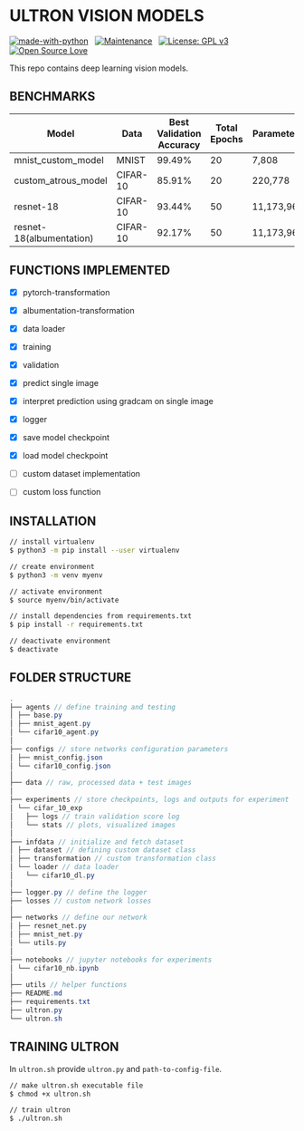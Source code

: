 # ULTRON VISION MODELS

<p align="center">

[![made-with-python](https://img.shields.io/badge/Made%20with-Python-1f425f.svg)](https://www.python.org/)&nbsp;&nbsp;&nbsp;[![Maintenance](https://img.shields.io/badge/Maintained%3F-yes-green.svg)](https://GitHub.com/Naereen/StrapDown.js/graphs/commit-activity)&nbsp;&nbsp;&nbsp;[![License: GPL v3](https://img.shields.io/badge/License-GPLv3-blue.svg)](https://www.gnu.org/licenses/gpl-3.0)&nbsp;&nbsp;&nbsp;[![Open Source Love](https://badges.frapsoft.com/os/v1/open-source.svg?v=103)](https://github.com/ellerbrock/open-source-badges/)

</p>

This repo contains deep learning vision models.

## BENCHMARKS

|Model|Data|Best Validation Accuracy|Total Epochs|Parameters|
|--|--|--|--|--|
|mnist_custom_model|MNIST|99.49%|20|7,808|
|custom_atrous_model|CIFAR-10|85.91%|20|220,778|
|resnet-18|CIFAR-10|93.44%|50|11,173,962|
|resnet-18(albumentation)|CIFAR-10|92.17%|50|11,173,962|

## FUNCTIONS IMPLEMENTED

- [x] pytorch-transformation
- [x] albumentation-transformation
- [x] data loader
- [x] training
- [x] validation
- [x] predict single image
- [x] interpret prediction using gradcam on single image
- [x] logger
- [x] save model checkpoint
- [x] load model checkpoint
- [ ] custom dataset implementation
- [ ] custom loss function


## INSTALLATION

```bash
// install virtualenv
$ python3 -m pip install --user virtualenv

// create environment
$ python3 -m venv myenv

// activate environment
$ source myenv/bin/activate

// install dependencies from requirements.txt
$ pip install -r requirements.txt

// deactivate environment
$ deactivate
```

## FOLDER STRUCTURE

```java
.
├── agents // define training and testing
│ ├── base.py
│ ├── mnist_agent.py
│ └── cifar10_agent.py
│
├── configs // store networks configuration parameters
│ ├── mnist_config.json
│ └── cifar10_config.json
│
├── data // raw, processed data + test images
│
├── experiments // store checkpoints, logs and outputs for experiment
│ └── cifar_10_exp
│   ├── logs // train validation score log
│   └── stats // plots, visualized images
│
├── infdata // initialize and fetch dataset
│ ├── dataset // defining custom dataset class
│ ├── transformation // custom transformation class
│ └── loader // data loader
│   └── cifar10_dl.py
│
├── logger.py // define the logger
├── losses // custom network losses
│
├── networks // define our network
│ ├── resnet_net.py
│ ├── mnist_net.py
│ └── utils.py
│
├── notebooks // jupyter notebooks for experiments
│ └── cifar10_nb.ipynb
│
├── utils // helper functions
├── README.md
├── requirements.txt
├── ultron.py
└── ultron.sh
```


## TRAINING ULTRON

In `ultron.sh` provide `ultron.py` and `path-to-config-file`.

```bash
// make ultron.sh executable file
$ chmod +x ultron.sh

// train ultron
$ ./ultron.sh
```

